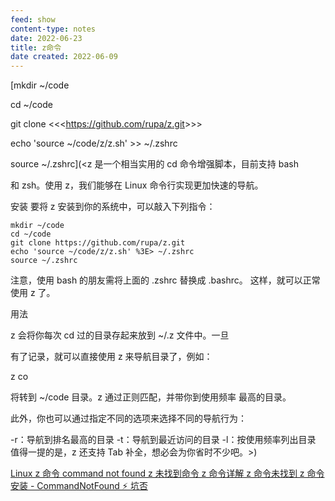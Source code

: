 ```yaml
---
feed: show
content-type: notes
date: 2022-06-23
title: z命令
date created: 2022-06-09
---
```

[mkdir ~/code  

cd ~/code  

git clone <<<<https://github.com/rupa/z.git>>>>  

echo 'source ~/code/z/z.sh' >> ~/.zshrc  

source ~/.zshrc](<z 是一个相当实用的 cd 命令增强脚本，目前支持 bash

和 zsh。使用 z，我们能够在 Linux 命令行实现更加快速的导航。

安装
要将 z 安装到你的系统中，可以敲入下列指令：

```
mkdir ~/code
cd ~/code
git clone https://github.com/rupa/z.git
echo 'source ~/code/z/z.sh' %3E> ~/.zshrc
source ~/.zshrc
```

注意，使用 bash 的朋友需将上面的 .zshrc 替换成 .bashrc。
这样，就可以正常使用 z 了。

用法

z 会将你每次 cd 过的目录存起来放到 ~/.z 文件中。一旦

有了记录，就可以直接使用 z 来导航目录了，例如：

z co

将转到 ~/code 目录。z 通过正则匹配，并带你到使用频率
最高的目录。

此外，你也可以通过指定不同的选项来选择不同的导航行为：

-r：导航到排名最高的目录
-t：导航到最近访问的目录
-l：按使用频率列出目录
值得一提的是，z 还支持 Tab 补全，想必会为你省时不少吧。>)

[Linux z 命令 command not found z 未找到命令 z 命令详解 z 命令未找到 z 命令安装 - CommandNotFound ⚡️ 坑否](https://commandnotfound.cn/linux/1/589/z-%E5%91%BD%E4%BB%A4)
